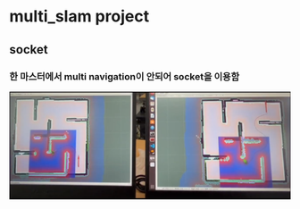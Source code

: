 # multi_slam project  
## socket  
### 한 마스터에서 multi navigation이 안되어 socket을 이용함  
![](./images/socket.png)  
